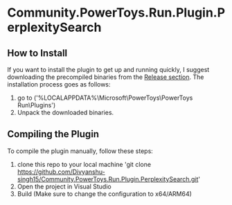 # Community.PowerToys.Run.Plugin.PerplexitySearch

## How to Install

If you want to install the plugin to get up and running quickly, I suggest downloading the precompiled binaries from the [Release section](https://github.com/Divyanshu-singh15/Community.PowerToys.Run.Plugin.PerplexitySearch/releases/tag/v1.0.0). The installation process goes as follows:

1. go to ('%LOCALAPPDATA%\Microsoft\PowerToys\PowerToys Run\Plugins')
2. Unpack the downloaded binaries.

## Compiling the Plugin

To compile the plugin manually, follow these steps:

1. clone this repo to your local machine 'git clone https://github.com/Divyanshu-singh15/Community.PowerToys.Run.Plugin.PerplexitySearch.git'
2. Open the project in Visual Studio
3. Build (Make sure to change the configuration to x64/ARM64)
